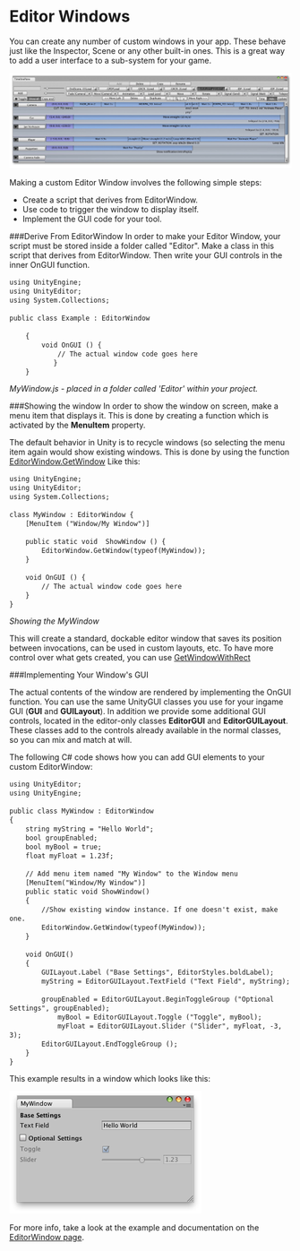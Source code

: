 Editor Windows
==============


You can create any number of custom windows in your app. These behave just like the Inspector, Scene or any other built-in ones. This is a great way to add a user interface to a sub-system for your game.


![Custom Editor Interface by Serious Games Interactive used for scripting cutscene actions](../uploads/Main/CustomEditorWindow.jpg) 

Making a custom Editor Window involves the following simple steps:

* Create a script that derives from EditorWindow.
* Use code to trigger the window to display itself.
* Implement the GUI code for your tool.

###Derive From EditorWindow
In order to make your Editor Window, your script must be stored inside a folder called "Editor". Make a class in this script that derives from EditorWindow. Then write your GUI controls in the inner OnGUI function.


```
using UnityEngine;
using UnityEditor;
using System.Collections;

public class Example : EditorWindow

    {
	    void OnGUI () {
		    // The actual window code goes here
	       }
    }
```

_MyWindow.js - placed in a folder called 'Editor' within your project._

###Showing the window
In order to show the window on screen, make a menu item that displays it. This is done by creating a function which is activated by the 
__MenuItem__ property. 

The default behavior in Unity is to recycle windows (so selecting the menu item again would show existing windows. This is done by using the function [EditorWindow.GetWindow](ScriptRef:EditorWindow.GetWindow.html) Like this:

```
using UnityEngine;
using UnityEditor;
using System.Collections;

class MyWindow : EditorWindow {
	[MenuItem ("Window/My Window")]

	public static void  ShowWindow () {
		EditorWindow.GetWindow(typeof(MyWindow));
	}
	
	void OnGUI () {
		// The actual window code goes here
	}
}
```

_Showing the MyWindow_

This will create a standard, dockable editor window that saves its position between invocations, can be used in custom layouts, etc. To have more control over what gets created, you can use [GetWindowWithRect](ScriptRef:EditorWindow.GetWindowWithRect.html)

###Implementing Your Window's GUI

The actual contents of the window are rendered by implementing the OnGUI function. You can use the same UnityGUI classes you use for your ingame GUI (__GUI__ and __GUILayout__). In addition we provide some additional GUI controls, located in the editor-only classes __EditorGUI__ and __EditorGUILayout__. These classes add to the controls already available in the normal classes, so you can mix and match at will.

The following C# code shows how you can add GUI elements to your custom EditorWindow:


```
using UnityEditor;
using UnityEngine;

public class MyWindow : EditorWindow
{
	string myString = "Hello World";
	bool groupEnabled;
	bool myBool = true;
	float myFloat = 1.23f;
	
	// Add menu item named "My Window" to the Window menu
	[MenuItem("Window/My Window")]
	public static void ShowWindow()
	{
		//Show existing window instance. If one doesn't exist, make one.
		EditorWindow.GetWindow(typeof(MyWindow));
	}
	
	void OnGUI()
	{
		GUILayout.Label ("Base Settings", EditorStyles.boldLabel);
		myString = EditorGUILayout.TextField ("Text Field", myString);
        
		groupEnabled = EditorGUILayout.BeginToggleGroup ("Optional Settings", groupEnabled);
			myBool = EditorGUILayout.Toggle ("Toggle", myBool);
			myFloat = EditorGUILayout.Slider ("Slider", myFloat, -3, 3);
		EditorGUILayout.EndToggleGroup ();
	}
}
```

This example results in a window which looks like this:

![Custom Editor Window created using supplied example.](../uploads/Main/ExampleEditorWindow.png) 


For more info, take a look at the example and documentation on the [EditorWindow page](ScriptRef:EditorWindow.html).
